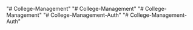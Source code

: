 "# College-Management" 
"# College-Management" 
"# College-Management" 
"# College-Management-Auth" 
"# College-Management-Auth" 

